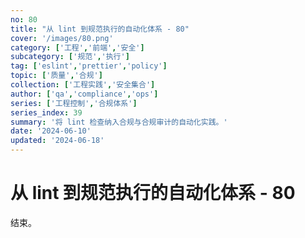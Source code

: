 ```yaml
---
no: 80
title: "从 lint 到规范执行的自动化体系 - 80"
cover: '/images/80.png'
category: ['工程','前端','安全']
subcategory: ['规范','执行']
tag: ['eslint','prettier','policy']
topic: ['质量','合规']
collection: ['工程实践','安全集合']
author: ['qa','compliance','ops']
series: ['工程控制','合规体系']
series_index: 39
summary: '将 lint 检查纳入合规与合规审计的自动化实践。'
date: '2024-06-10'
updated: '2024-06-18'
---
```


# 从 lint 到规范执行的自动化体系 - 80

结束。
